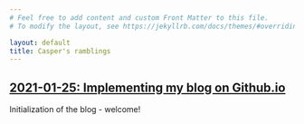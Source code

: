 ```yaml
---
# Feel free to add content and custom Front Matter to this file.
# To modify the layout, see https://jekyllrb.com/docs/themes/#overriding-theme-defaults

layout: default
title: Casper's ramblings
---
```


## [2021-01-25: Implementing my blog on Github.io](./posts/2021-01-25-blog.html)

Initialization of the blog - welcome!